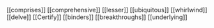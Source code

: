 [[comprises]]
[[comprehensive]]
[[lesser]]
[[ubiquitous]]
[[whirlwind]]
[[delve]]
[[Certify]]
[[binders]]
[[breakthroughs]]
[[underlying]]
